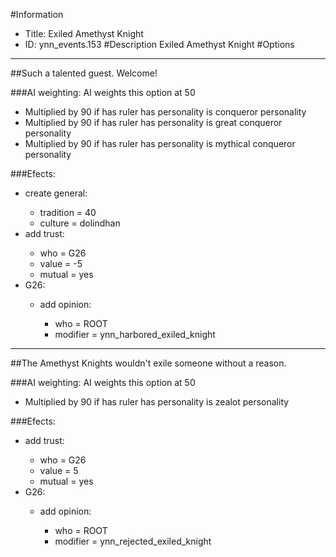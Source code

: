 #Information
 - Title: Exiled Amethyst Knight
 - ID: ynn_events.153
#Description
Exiled Amethyst Knight
#Options

___
##Such a talented guest. Welcome!

###AI weighting:
AI weights this option at 50
 - Multiplied by 90 if has ruler has personality is conqueror personality
 - Multiplied by 90 if has ruler has personality is great conqueror personality
 - Multiplied by 90 if has ruler has personality is mythical conqueror personality


###Efects:<ul><li>create general:</li><ul><li>tradition = 40</li><li>culture = dolindhan</li></ul><li>add trust:</li><ul><li>who = G26</li><li>value = -5</li><li>mutual = yes</li></ul><li>G26:</li><ul><li>add opinion:</li><ul><li>who = ROOT</li><li>modifier = ynn_harbored_exiled_knight</li></ul></ul></ul>

___
##The Amethyst Knights wouldn't exile someone without a reason.

###AI weighting:
AI weights this option at 50
 - Multiplied by 90 if has ruler has personality is zealot personality


###Efects:<ul><li>add trust:</li><ul><li>who = G26</li><li>value = 5</li><li>mutual = yes</li></ul><li>G26:</li><ul><li>add opinion:</li><ul><li>who = ROOT</li><li>modifier = ynn_rejected_exiled_knight</li></ul></ul></ul>
